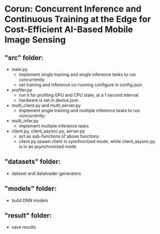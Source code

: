 # Corun: Concurrent Inference and Continuous Training at the Edge for Cost-Efficient AI-Based Mobile Image Sensing
## "src" folder:
 - main.py
   - implement single training and single inference tasks to run concurrently
   - set training and inference co-running configure in config.json
 - profiler.py
   - run it for profiling GPU and CPU state, at a 1 second interval
   - hardware is set in device.json
 - multi_client.py and multi_server.py
   - Implement single training and multiple inference tasks to run concurrently: 
 - multi_infer.py
   - implement multiple inference tasks
 - client.py, client_asysnc.py, server.py
   - act as sub-functions of above functions 
   - client.py spawn client in synchronized mode, while client_asysnc.py is in an asynchronized mode
## "datasets" folder:
 - dataset and dataloader generators 
## "models" folder:
 - build DNN models
## "result" folder:
 - save results
